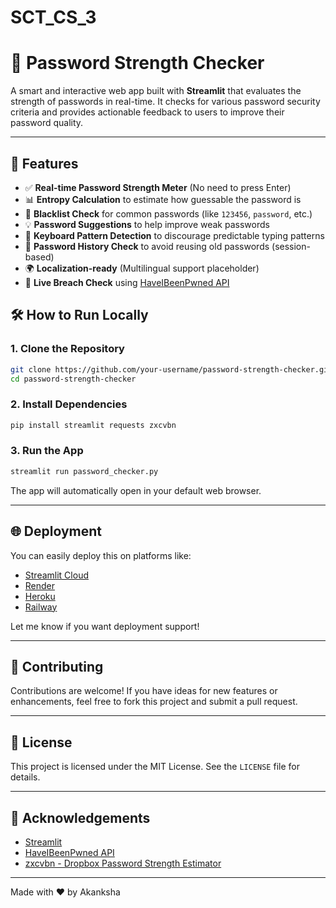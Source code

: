 # SCT_CS_3
# 🔐 Password Strength Checker

A smart and interactive web app built with **Streamlit** that evaluates the strength of passwords in real-time. It checks for various password security criteria and provides actionable feedback to users to improve their password quality.

---

## 🚀 Features

- ✅ **Real-time Password Strength Meter** (No need to press Enter)
- 📊 **Entropy Calculation** to estimate how guessable the password is
- 🚫 **Blacklist Check** for common passwords (like `123456`, `password`, etc.)
- 💡 **Password Suggestions** to help improve weak passwords
- 🧠 **Keyboard Pattern Detection** to discourage predictable typing patterns
- 📖 **Password History Check** to avoid reusing old passwords (session-based)
- 🌍 **Localization-ready** (Multilingual support placeholder)
- 🧪 **Live Breach Check** using [HaveIBeenPwned API](https://haveibeenpwned.com/API)


## 🛠️ How to Run Locally

### 1. Clone the Repository

```bash
git clone https://github.com/your-username/password-strength-checker.git
cd password-strength-checker
````

### 2. Install Dependencies

```bash
pip install streamlit requests zxcvbn
```

### 3. Run the App

```bash
streamlit run password_checker.py
```

The app will automatically open in your default web browser.

---

## 🌐 Deployment

You can easily deploy this on platforms like:

* [Streamlit Cloud](https://streamlit.io/cloud)
* [Render](https://render.com/)
* [Heroku](https://www.heroku.com/)
* [Railway](https://railway.app/)

Let me know if you want deployment support!

---

## 🙌 Contributing

Contributions are welcome! If you have ideas for new features or enhancements, feel free to fork this project and submit a pull request.

---

## 📄 License

This project is licensed under the MIT License. See the `LICENSE` file for details.

---

## 🧠 Acknowledgements

* [Streamlit](https://streamlit.io/)
* [HaveIBeenPwned API](https://haveibeenpwned.com/)
* [zxcvbn - Dropbox Password Strength Estimator](https://github.com/dropbox/zxcvbn)

---

Made with ❤️ by Akanksha
